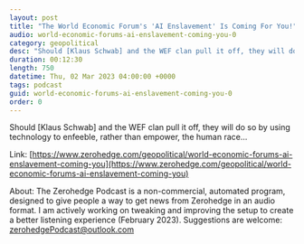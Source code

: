 ```yaml
---
layout: post
title: "The World Economic Forum's 'AI Enslavement' Is Coming For You!"
audio: world-economic-forums-ai-enslavement-coming-you-0
category: geopolitical
desc: "Should [Klaus Schwab] and the WEF clan pull it off, they will do so by using technology to enfeeble, rather than empower, the human race..."
duration: 00:12:30
length: 750
datetime: Thu, 02 Mar 2023 04:00:00 +0000
tags: podcast
guid: world-economic-forums-ai-enslavement-coming-you-0
order: 0
---
```

Should [Klaus Schwab] and the WEF clan pull it off, they will do so by using technology to enfeeble, rather than empower, the human race...

Link: [https://www.zerohedge.com/geopolitical/world-economic-forums-ai-enslavement-coming-you](https://www.zerohedge.com/geopolitical/world-economic-forums-ai-enslavement-coming-you)

About: The Zerohedge Podcast is a non-commercial, automated program, designed to give people a way to get news from Zerohedge in an audio format.  I am actively working on tweaking and improving the setup to create a better listening experience (February 2023).  Suggestions are welcome: [zerohedgePodcast@outlook.com](mailto:zerohedgePodcast@outlook.com)